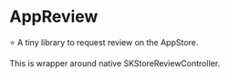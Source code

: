 # AppReview

⭐️ A tiny library to request review on the AppStore.

This is wrapper around native SKStoreReviewController.

#